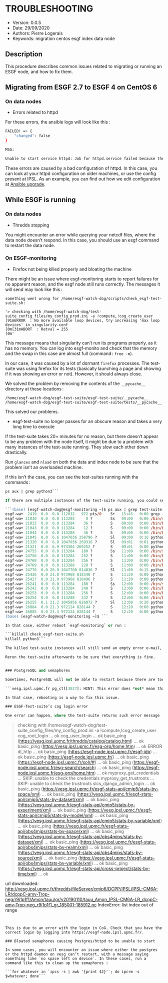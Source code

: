 
TROUBLESHOOTING
============================

* Version: 0.0.5
* Date: 29/09/2020
* Authors: Pierre Logerais
* Keywords: migration centos esgf index data node

## Description

This procedure describes common issues related to migrating or running an ESGF node, and how to fix them.

## Migrating from ESGF 2.7 to ESGF 4 on CentOS 6

### On data nodes

* Errors related to httpd

For these errors, the ansible logs will look like this :

```bash
FAILED! => {
    "changed": false
}

MSG:

Unable to start service httpd: Job for httpd.service failed because the control process exited with error code. See "systemctl status httpd.service" and "journalctl -xe" for details.
```

These errors are caused by a bad configuration of httpd. In this case, you can look at your httpd configuration on older machines, or use the config present at IPSL. As an example, you can find out how we edit configuration at [Ansible upgrade](ansible_upgrade.md).

## While ESGF is running

### On data nodes

* Thredds stopping

You might encounter an error while querying your netcdf files, where the data node doesn’t respond. In this case, you should use an esgf command to restart the data node.

### On ESGF-monitoring

* Firefox not being killed properly and bloating the machine

There might be an issue where esgf-monitoring starts to report failures for no apparent reason, and the esgf node still runs correctly. The messages it will send may look like this :
```
something went wrong for /home/esgf-watch-dog/scripts/check_esgf-test-suite.sh:

'> checking with /home/esgf-watch-dog/test-suite_config_files/my_config_prod.ini -a !compute,!cog_create_user
[91mERROR  : No more available loop devices, try increasing 'max loop devices' in singularity.conf
[0m[31mABORT  : Retval = 255
[0m'
```

This message means that singularity can’t run its programs properly, as it has no memory. You can log into esgf-monito and check that the memory and the swap in this case are almost full (command : `free -m`).

In our case, it was caused by a lot of dormant `firefox` processes. The test-suite was using firefox for its tests (basically launching a page and showing if it was showing an error or not). However, it should always close.

We solved the problem by removing the contents of the `__pycache__` directory at these locations :

```
/home/esgf-watch-dog/esgf-test-suite/esgf-test-suite/__pycache__
/home/esgf-watch-dog/esgf-test-suite/esgf-test-suite/tests/__pycache__
```

This solved our problems.

* esgf-test-suite no longer passes for an obscure reason and takes a very long time to execute

If the test-suite takes 20+ minutes for no reason, but there doesn’t appear to be any problem with the node itself, it might be due to a problem with many instances of the test-suite running. They slow each other down drastically.

Run `glances` and `nload` on both the data and index node to be sure that the problem isn’t an overloaded machine.

If this isn’t the case, you can see the test-suites running with the commands :

```ps aux | grep test-suite
ps aux | grep python3```

If there are multiple instances of the test-suite running, you could see an output like this one :

```(base) [esgf-watch-dog@esgf-monitoring ~]$ ps aux | grep test-suite
esgf-wa+  2419  0.0  0.0 112832   972 pts/0    S+   15:45   0:00 grep --color=auto test-suite
esgf-wa+ 21030  0.0  0.0 113284     0 ?        Ss   09:00   0:00 /bin/sh -c /home/esgf-watch-dog/scripts/script_bootstrap.sh '[ESGF-TEST-SUITE] prod'   'glipsl@ipsl.fr,plogerais@ipsl.fr' '/home/esgf-watch-dog/scripts/check_esgf-test-suite.sh' '/home/esgf-watch-dog/test-suite_config_files/my_config_prod.ini -a !compute,!cog_create_user' 2>&1 | /usr/bin/logger -t '[ESGF-TEST-SUITE] prod'
esgf-wa+ 21032  0.0  0.0 113284    36 ?        S    09:00   0:00 /bin/bash /home/esgf-watch-dog/scripts/script_bootstrap.sh [ESGF-TEST-SUITE] prod glipsl@ipsl.fr,plogerais@ipsl.fr /home/esgf-watch-dog/scripts/check_esgf-test-suite.sh /home/esgf-watch-dog/test-suite_config_files/my_config_prod.ini -a !compute,!cog_create_user
esgf-wa+ 21043  0.0  0.0 113284    12 ?        S    09:00   0:00 /bin/bash /home/esgf-watch-dog/scripts/script_bootstrap.sh [ESGF-TEST-SUITE] prod glipsl@ipsl.fr,plogerais@ipsl.fr /home/esgf-watch-dog/scripts/check_esgf-test-suite.sh /home/esgf-watch-dog/test-suite_config_files/my_config_prod.ini -a !compute,!cog_create_user
esgf-wa+ 21044  0.0  0.0 113288    36 ?        S    09:00   0:00 /bin/bash /home/esgf-watch-dog/scripts/check_esgf-test-suite.sh /home/esgf-watch-dog/test-suite_config_files/my_config_prod.ini -a !compute,!cog_create_user
esgf-wa+ 21045  0.0  6.6 1047036 258796 ?      Sl   09:00   0:16 python3 esgf-test.py -v --nocapture --nologcapture --tc-file /home/esgf-watch-dog/test-suite_config_files/my_config_prod.ini -a !compute,!cog_create_user
esgf-wa+ 21320  0.0  6.9 1047036 269316 ?      Sl   09:01   0:01 python3 esgf-test.py -v --nocapture --nologcapture --tc-file /home/esgf-watch-dog/test-suite_config_files/my_config_prod.ini -a !compute,!cog_create_user
esgf-wa+ 21321  0.0  6.9 973304 269252 ?       S    09:01   0:00 python3 esgf-test.py -v --nocapture --nologcapture --tc-file /home/esgf-watch-dog/test-suite_config_files/my_config_prod.ini -a !compute,!cog_create_user
esgf-wa+ 24755  0.0  0.0 113284   180 ?        Ss   11:00   0:00 /bin/sh -c /home/esgf-watch-dog/scripts/script_bootstrap.sh '[ESGF-TEST-SUITE] prod'   'glipsl@ipsl.fr,plogerais@ipsl.fr' '/home/esgf-watch-dog/scripts/check_esgf-test-suite.sh' '/home/esgf-watch-dog/test-suite_config_files/my_config_prod.ini -a !compute,!cog_create_user' 2>&1 | /usr/bin/logger -t '[ESGF-TEST-SUITE] prod'
esgf-wa+ 24756  0.0  0.0 113284   252 ?        S    11:00   0:00 /bin/bash /home/esgf-watch-dog/scripts/script_bootstrap.sh [ESGF-TEST-SUITE] prod glipsl@ipsl.fr,plogerais@ipsl.fr /home/esgf-watch-dog/scripts/check_esgf-test-suite.sh /home/esgf-watch-dog/test-suite_config_files/my_config_prod.ini -a !compute,!cog_create_user
esgf-wa+ 24768  0.0  0.0 113284   256 ?        S    11:00   0:00 /bin/bash /home/esgf-watch-dog/scripts/script_bootstrap.sh [ESGF-TEST-SUITE] prod glipsl@ipsl.fr,plogerais@ipsl.fr /home/esgf-watch-dog/scripts/check_esgf-test-suite.sh /home/esgf-watch-dog/test-suite_config_files/my_config_prod.ini -a !compute,!cog_create_user
esgf-wa+ 24769  0.0  0.0 113288   228 ?        S    11:00   0:00 /bin/bash /home/esgf-watch-dog/scripts/check_esgf-test-suite.sh /home/esgf-watch-dog/test-suite_config_files/my_config_prod.ini -a !compute,!cog_create_user
esgf-wa+ 24770  0.0 20.9 1047700 814036 ?      Sl   11:00   0:15 python3 esgf-test.py -v --nocapture --nologcapture --tc-file /home/esgf-watch-dog/test-suite_config_files/my_config_prod.ini -a !compute,!cog_create_user
esgf-wa+ 25426  0.0 21.0 973968 818340 ?       S    11:20   0:00 python3 esgf-test.py -v --nocapture --nologcapture --tc-file /home/esgf-watch-dog/test-suite_config_files/my_config_prod.ini -a !compute,!cog_create_user
esgf-wa+ 25427  0.0 21.0 973968 818496 ?       S    11:20   0:00 python3 esgf-test.py -v --nocapture --nologcapture --tc-file /home/esgf-watch-dog/test-suite_config_files/my_config_prod.ini -a !compute,!cog_create_user
esgf-wa+ 26241  0.0  0.0 113284   180 ?        Ss   12:00   0:00 /bin/sh -c /home/esgf-watch-dog/scripts/script_bootstrap.sh '[ESGF-TEST-SUITE] prod'   'glipsl@ipsl.fr,plogerais@ipsl.fr' '/home/esgf-watch-dog/scripts/check_esgf-test-suite.sh' '/home/esgf-watch-dog/test-suite_config_files/my_config_prod.ini -a !compute,!cog_create_user' 2>&1 | /usr/bin/logger -t '[ESGF-TEST-SUITE] prod'
esgf-wa+ 26242  0.0  0.0 113284   240 ?        S    12:00   0:00 /bin/bash /home/esgf-watch-dog/scripts/script_bootstrap.sh [ESGF-TEST-SUITE] prod glipsl@ipsl.fr,plogerais@ipsl.fr /home/esgf-watch-dog/scripts/check_esgf-test-suite.sh /home/esgf-watch-dog/test-suite_config_files/my_config_prod.ini -a !compute,!cog_create_user
esgf-wa+ 26253  0.0  0.0 113284   256 ?        S    12:00   0:00 /bin/bash /home/esgf-watch-dog/scripts/script_bootstrap.sh [ESGF-TEST-SUITE] prod glipsl@ipsl.fr,plogerais@ipsl.fr /home/esgf-watch-dog/scripts/check_esgf-test-suite.sh /home/esgf-watch-dog/test-suite_config_files/my_config_prod.ini -a !compute,!cog_create_user
esgf-wa+ 26254  0.0  0.0 113288   232 ?        S    12:00   0:00 /bin/bash /home/esgf-watch-dog/scripts/check_esgf-test-suite.sh /home/esgf-watch-dog/test-suite_config_files/my_config_prod.ini -a !compute,!cog_create_user
esgf-wa+ 26255  0.1 21.2 1045856 826072 ?      Sl   12:00   0:20 python3 esgf-test.py -v --nocapture --nologcapture --tc-file /home/esgf-watch-dog/test-suite_config_files/my_config_prod.ini -a !compute,!cog_create_user
esgf-wa+ 26884  0.0 21.3 972124 828144 ?       S    12:20   0:00 python3 esgf-test.py -v --nocapture --nologcapture --tc-file /home/esgf-watch-dog/test-suite_config_files/my_config_prod.ini -a !compute,!cog_create_user
esgf-wa+ 26885  0.0 21.3 972124 828144 ?       S    12:20   0:00 python3 esgf-test.py -v --nocapture --nologcapture --tc-file /home/esgf-watch-dog/test-suite_config_files/my_config_prod.ini -a !compute,!cog_create_user
(base) [esgf-watch-dog@esgf-monitoring ~]$ ```

In that case, either reboot `esgf-monitoring` or run :

```killall check_esgf-test-suite.sh
killall python3```

The killed test-suite instances will still send an empty error e-mail, but it’s nothing to worry about.

Rerun the test-suite afterwards to be sure that everything is fine.


### PostgreSQL and semaphores

Sometimes, PostgreSQL will not be able to restart because there are too many semaphores. The command `systemctl status postgresql.service` will show the following :

```vesg.ipsl.upmc.fr pg_ctl[3027]: HINT: This error does *not* mean that you have run out of disk space. It occurs when either the system limit for the maximum number of semaphore sets (SEMMNI), or the system wide maximum number of semaphores (SEMMNS)```

In that case, rebooting is a way to fix this issue.

### ESGF-Test-suite’s cog login error

One error can happen, where the test-suite returns such error message :

```
> checking with /home/esgf-watch-dog/test-suite_config_files/my_config_prod.ini -a !compute,!cog_create_user
cog_root_login ... ok
cog_user_login ... ok
basic_ping (https://vesg.ipsl.upmc.fr/thredds/catalog/catalog.html) ... ok
basic_ping (https://vesg.ipsl.upmc.fr/esg-orp/home.htm) ... ok
ERROR
dl_http ... ok
basic_ping (https://esgf-node.ipsl.upmc.fr/esgf-idp) ... ok
basic_ping (https://esgf-node.ipsl.upmc.fr/) ... ok
basic_ping (https://esgf-node.ipsl.upmc.fr/solr/#) ... ok
basic_ping (https://esgf-node.ipsl.upmc.fr/esg-search/search) ... ok
basic_ping (https://esgf-node.ipsl.upmc.fr/esg-orp/home.htm) ... ok
myproxy_get_credentials ... SKIP: unable to check the credentials
myproxy_get_trustroots ... SKIP: unable to check the trustroots
slcs_django_admin_login ... ok
basic_ping (https://vesg.ipsl.upmc.fr/esgf-stats-api/cmip5/stats-by-space/xml) ... ok
basic_ping (https://vesg.ipsl.upmc.fr/esgf-stats-api/cmip5/stats-by-dataset/xml) ... ok
basic_ping (https://vesg.ipsl.upmc.fr/esgf-stats-api/cmip5/stats-by-experiment/xml) ... ok
basic_ping (https://vesg.ipsl.upmc.fr/esgf-stats-api/cmip5/stats-by-model/xml) ... ok
basic_ping (https://vesg.ipsl.upmc.fr/esgf-stats-api/cmip5/stats-by-variable/xml) ... ok
basic_ping (https://vesg.ipsl.upmc.fr/esgf-stats-api/obs4mips/stats-by-space/xml) ... ok
basic_ping (https://vesg.ipsl.upmc.fr/esgf-stats-api/obs4mips/stats-by-dataset/xml) ... ok
basic_ping (https://vesg.ipsl.upmc.fr/esgf-stats-api/obs4mips/stats-by-realm/xml) ... ok
basic_ping (https://vesg.ipsl.upmc.fr/esgf-stats-api/obs4mips/stats-by-source/xml) ... ok
basic_ping (https://vesg.ipsl.upmc.fr/esgf-stats-api/obs4mips/stats-by-variable/xml) ... ok
basic_ping (https://vesg.ipsl.upmc.fr/esgf-stats-api/cross-project/stats-by-time/xml) ... ok

url downloaded: http://vesg.ipsl.upmc.fr/thredds/fileServer/cmip6/DCPP/IPSL/IPSL-CM6A-LR/dcppC-amv-Trop-neg/r9i1p1f1/Amon/tauu/gr/v20190110/tauu_Amon_IPSL-CM6A-LR_dcppC-amv-Trop-neg_r9i1p1f1_gr_185001-185912.nc
IndexError: list index out of range
```


This is due to an error with the login in CoG. Check that you have the correct login by logging into https://esgf-node.ipsl.upmc.fr/. 

### Bloated semaphores causing Postgres/httpd to be unable to start

In some cases, you will encounter an issue where either the postgres or the httpd daemon on vesg can’t restart, with a message saying something like `no space left on device`. In these cases, run a command like this to clean up the semaphores :

```for whatever in `ipcs -s | awk '{print $2}'`; do ipcrm -s $whatever; done```
